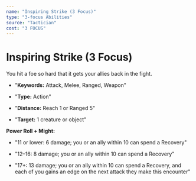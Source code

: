 ```yaml
---
name: "Inspiring Strike (3 Focus)"
type: "3-focus Abilities"
source: "Tactician"
cost: "3 FOCUS"
---
```


# Inspiring Strike (3 Focus)

You hit a foe so hard that it gets your allies back in the fight.


- "**Keywords:** Attack, Melee, Ranged, Weapon"

- "**Type:** Action"

- "**Distance:** Reach 1 or Ranged 5"

- "**Target:** 1 creature or object"

**Power Roll + Might:**


- "11 or lower: 6 damage; you or an ally within 10 can spend a Recovery"

- "12–16: 8 damage; you or an ally within 10 can spend a Recovery"

- "17+: 13 damage; you or an ally within 10 can spend a Recovery, and each of you gains an edge on the next attack they make this encounter"
